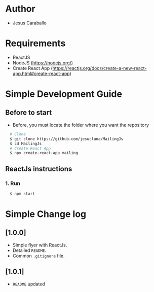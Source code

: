 # Author
- Jesus Caraballo

# Requirements
- ReactJS
- NodeJS (https://nodejs.org/)
- Create React App (https://reactjs.org/docs/create-a-new-react-app.html#create-react-app)


# Simple Development Guide
## Before to start
- Before, you must locate the folder where you want the repository
```sh
  # Clone
  $ git clone https://github.com/jesucluna/MailingJs
  $ cd MailingJs
  # Create React App
  $ npx create-react-app mailing
```

## ReactJs instructions
### 1. Run
```sh
  $ npm start
```   


# Simple Change log
## [1.0.0]
- Simple flyer with ReactJs.
- Detailed `README`.
- Common `.gitignore` file.

## [1.0.1]
- `README` updated